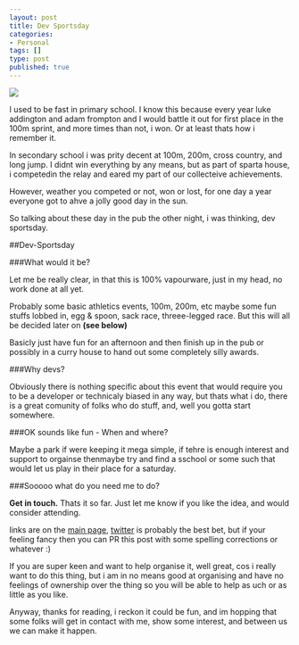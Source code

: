 ```yaml
---
layout: post
title: Dev Sportsday
categories:
- Personal
tags: []
type: post
published: true
---
```


![](http://www.mowdenhall.co.uk/resource.aspx?id=15165)

I used to be fast in primary school. I know this because every year luke addington and adam frompton and I would battle it out for first place in the 100m sprint, and more times than not, i won. Or at least thats how i remember it.

In secondary school i was prity decent at 100m, 200m, cross country, and long jump. I didnt win everything by any means, but as part of sparta house, i competedin the relay and eared my part of our collecteive achievements.

However, weather you competed or not, won or lost, for one day a year everyone got to ahve a jolly good day in the sun.

So talking about these day in the pub the other night, i was thinking, dev sportsday.

##Dev-Sportsday

###What would it be?

Let me be really clear, in that this is 100% vapourware, just in my head, no work done at all yet.

Probably some basic athletics events, 100m, 200m, etc maybe some fun stuffs lobbed in, egg & spoon, sack race, threee-legged race. But this will all be decided later on **(see below)**

Basicly just have fun for an afternoon and then finish up in the pub or possibly in a curry house to hand out some completely silly awards.

###Why devs?

Obviously there is nothing specific about this event that would require you to be a developer or technicaly biased in any way, but thats what i do, there is a great comunity of folks who do stuff, and, well you gotta start somewhere.

###OK sounds like fun - When and where?

Maybe a park if were keeping it mega simple, if tehre is enough interest and support to orgainse thenmaybe try and find a sschool or some such that would let us play in their place for a saturday.

###Sooooo what do you need me to do?

**Get in touch.** Thats it so far. Just let me know if you like the idea, and would consider attending.

links are on the [main page](http://chrismatheson.github.io), [twitter](https://twitter.com/chrismatheson) is probably the best bet, but if your feeling fancy then you can PR this post with some spelling corrections or whatever :)

If you are super keen and want to help organise it, well great, cos i really want to do this thing, but i am in no means good at organising and have no feelings of ownership over the thing so you will be able to help as uch or as little as you like.

Anyway, thanks for reading, i reckon it could be fun, and im hopping that some folks will get in contact with me, show some interest, and between us we can make it happen.
